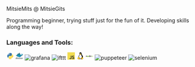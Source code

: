 MitsieMits @ MitsieGits

Programming beginner, trying stuff just for the fun of it.
Developing skills along the way!

<h3 align="left">Languages and Tools:</h3>
<p align="left"> <a> <img src="https://raw.githubusercontent.com/devicons/devicon/master/icons/python/python-original.svg" alt="python" width="20" height="20"/> </a> <a> <img src="https://raw.githubusercontent.com/devicons/devicon/master/icons/docker/docker-original-wordmark.svg" alt="docker" width="20" height="20"/> </a><a> <img src="https://www.vectorlogo.zone/logos/grafana/grafana-icon.svg" alt="grafana" width="20" height="20"/> </a> <a> <img src="https://www.vectorlogo.zone/logos/ifttt/ifttt-ar21.svg" alt="ifttt" width="20" height="20"/> </a> <a> <img src="https://raw.githubusercontent.com/devicons/devicon/master/icons/javascript/javascript-original.svg" alt="javascript" width="20" height="20"/> </a> <a> <img src="https://raw.githubusercontent.com/devicons/devicon/master/icons/linux/linux-original.svg" alt="linux" width="20" height="20"/> </a> <a> <img src="https://raw.githubusercontent.com/devicons/devicon/master/icons/nodejs/nodejs-original-wordmark.svg" alt="nodejs" width="20" height="20"/> </a> <a> <img src="https://www.vectorlogo.zone/logos/pptrdev/pptrdev-official.svg" alt="puppeteer" width="20" height="20"/> </a>  <a> <img src="https://raw.githubusercontent.com/detain/svg-logos/780f25886640cef088af994181646db2f6b1a3f8/svg/selenium-logo.svg" alt="selenium" width="20" height="20"/> </a> </p>
